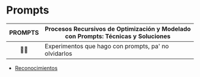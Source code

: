 # Prompts

|PROMPTS|Procesos Recursivos de Optimización y Modelado con Prompts: Técnicas y Soluciones|
|:-:|-|
|🤖💬|Experimentos que hago con prompts, pa' no olvidarlos

- [Reconocimientos](reconocimientos.md)
